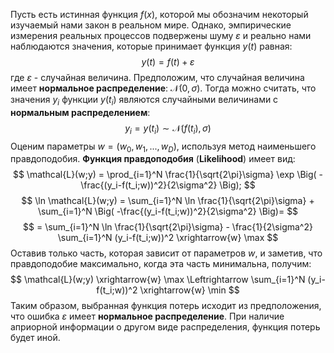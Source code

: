 Пусть есть истинная функция $f(x)$, которой мы обозначим некоторый изучаемый нами закон в реальном мире. Однако, эмпирические измерения реальных процессов подвержены шуму $\varepsilon$ и реально нами наблюдаются значения, которые принимает функция $y(t)$ равная:
$$
y(t)=f(t)+\varepsilon
$$
где $\varepsilon$ - случайная величина. Предположим, что случайная величина имеет **нормальное распределение**: $\mathcal{N}(0,\sigma)$. Тогда можно считать, что значения $y_i$ функции $y(t_i)$ являются случайными величинами с **нормальным распределением**:
$$
y_i=y(t_i) \sim \mathcal{N}(f(t_i),\sigma)
$$
Оценим параметры $w=(w_0,w_1,...,w_D)$, используя метод наименьшего правдоподобия. **Функция правдоподобия** (**Likelihood**) имеет вид:
$$
\mathcal{L}(w;y) = \prod_{i=1}^N \frac{1}{\sqrt{2\pi}\sigma} \exp \Big( -\frac{(y_i-f(t_i;w))^2}{2\sigma^2} \Big);
$$
$$
\ln \mathcal{L}(w;y) = \sum_{i=1}^N \ln \frac{1}{\sqrt{2\pi}\sigma} + \sum_{i=1}^N \Big( -\frac{(y_i-f(t_i;w))^2}{2\sigma^2} \Big)=
$$
$$
= \sum_{i=1}^N \ln \frac{1}{\sqrt{2\pi}\sigma} - \frac{1}{2\sigma^2} \sum_{i=1}^N (y_i-f(t_i;w))^2 \xrightarrow{w} \max
$$
Оставив только часть, которая зависит от параметров $w$, и заметив, что правдоподобие максимально, когда эта часть минимальна, получим:
$$
\mathcal{L}(w;y) \xrightarrow{w} \max \Leftrightarrow \sum_{i=1}^N (y_i-f(t_i;w))^2 \xrightarrow{w} \min
$$
Таким образом, выбранная функция потерь исходит из предположения, что ошибка $\varepsilon$ имеет **нормальное распределение**. При наличие априорной информации о другом виде распределения, функция потерь будет иной.
